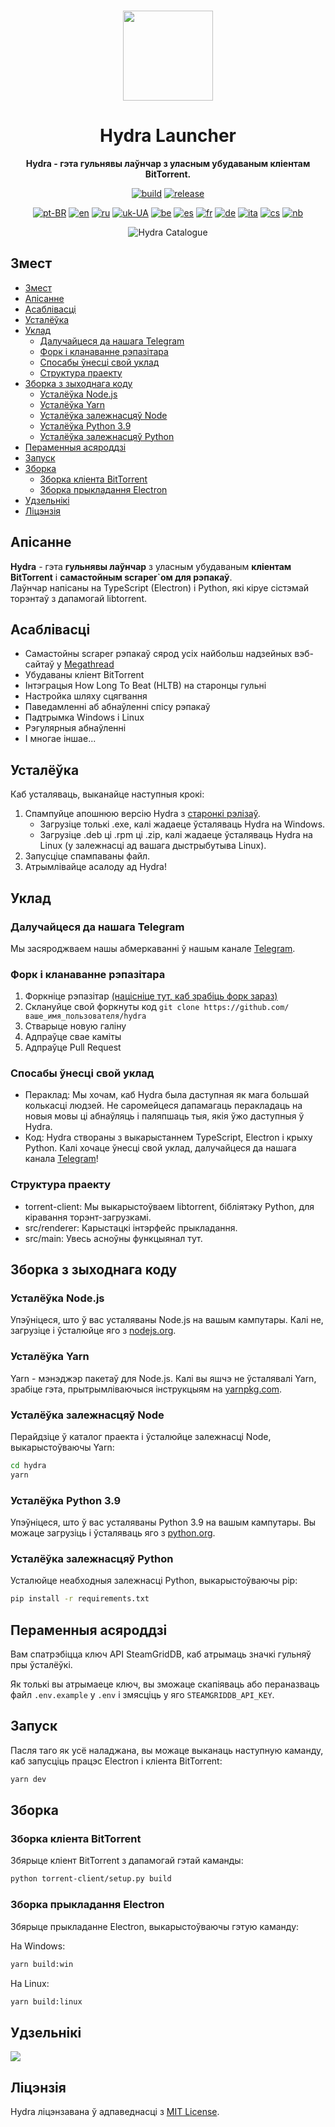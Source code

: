 <br>

<div align="center">

[<img src="./resources/icon.png" width="144"/>](https://hydralauncher.site)

  <h1 align="center">Hydra Launcher</h1>

  <p align="center">
    <strong>Hydra - гэта гульнявы лаўнчар з уласным убудаваным кліентам BitTorrent.</strong>
  </p>

[![build](https://img.shields.io/github/actions/workflow/status/hydralauncher/hydra/build.yml)](https://github.com/hydralauncher/hydra/actions)
[![release](https://img.shields.io/github/package-json/v/hydralauncher/hydra)](https://github.com/hydralauncher/hydra/releases)

[![pt-BR](https://img.shields.io/badge/lang-pt--BR-green.svg)](README.pt-BR.md)
[![en](https://img.shields.io/badge/lang-en-red.svg)](README.md)
[![ru](https://img.shields.io/badge/lang-ru-yellow.svg)](README.ru.md)
[![uk-UA](https://img.shields.io/badge/lang-uk--UA-blue)](README.uk-UA.md)
[![be](https://img.shields.io/badge/lang-be-orange)](README.be.md)
[![es](https://img.shields.io/badge/lang-es-red)](README.es.md)
[![fr](https://img.shields.io/badge/lang-fr-blue)](README.fr.md)
[![de](https://img.shields.io/badge/lang-de-black)](README.de.md)
[![ita](https://img.shields.io/badge/lang-it-red)](README.it.md)
[![cs](https://img.shields.io/badge/lang-cs-purple)](README.cs.md)
[![nb](https://img.shields.io/badge/lang-nb-blue)](README.nb.md)

![Hydra Catalogue](./docs/screenshot.png)

</div>

## Змест

- [Змест](#змест)
- [Апісанне](#апісанне)
- [Асаблівасці](#асаблівасці)
- [Усталёўка](#усталёўка)
- [Уклад](#-уклад)
  - [Далучайцеся да нашага Telegram](#-далучайцеся-да-нашага-telegram)
  - [Форк і кланаванне рэпазітара](#форк-і-кланаванне-рэпазітара)
  - [Спосабы ўнесці свой уклад](#спосабы-ўнесці-свой-уклад)
  - [Структура праекту](#структура-праекту)
- [Зборка з зыходнага коду](#зборка-з-зыходнага-коду)
  - [Усталёўка Node.js](#усталёўка-nodejs)
  - [Усталёўка Yarn](#усталёўка-yarn)
  - [Усталёўка залежнасцяў Node](#усталёўка-залежнасцяў-node)
  - [Усталёўка Python 3.9](#усталёўка-python-39)
  - [Усталёўка залежнасцяў Python](#усталёўка-залежнасцяў-python)
- [Пераменныя асяроддзі](#пераменныя-асяроддзі)
- [Запуск](#запуск)
- [Зборка](#зборка)
  - [Зборка кліента BitTorrent](#зборка-кліента-bittorrent)
  - [Зборка прыкладання Electron](#зборка-прыкладання-electron)
- [Удзельнікі](#удзельнікі)
- [Ліцэнзія](#ліцэнзія)

## Апісанне

**Hydra** - гэта **гульнявы лаўнчар** з уласным убудаваным **кліентам BitTorrent** і **самастойным scraper`ом для рэпакаў**.
<br>
Лаўнчар напісаны на TypeScript (Electron) і Python, які кіруе сістэмай торэнтаў з дапамогай libtorrent.

## Асаблівасці

- Самастойны scraper рэпакаў сярод усіх найбольш надзейных вэб-сайтаў у [Megathread](https://www.reddit.com/r/Piracy/wiki/megathread/)
- Убудаваны кліент BitTorrent
- Інтэграцыя How Long To Beat (HLTB) на старонцы гульні
- Настройка шляху сцягвання
- Паведамленні аб абнаўленні спісу рэпакаў
- Падтрымка Windows і Linux
- Рэгулярныя абнаўленні
- І многае іншае...

## Усталёўка

Каб усталяваць, выканайце наступныя крокі:

1. Спампуйце апошнюю версію Hydra з [старонкі рэлізаў](https://github.com/hydralauncher/hydra/releases/latest).
   - Загрузіце толькі .exe, калі жадаеце ўсталяваць Hydra на Windows.
   - Загрузіце .deb ці .rpm ці .zip, калі жадаеце ўсталяваць Hydra на Linux (у залежнасці ад вашага дыстрыбутыва Linux).
2. Запусціце спампаваны файл.
3. Атрымлівайце асалоду ад Hydra!

## <a name="contributing"> Уклад

### <a name="join-our-telegram"></a> Далучайцеся да нашага Telegram

Мы засяроджваем нашы абмеркаванні ў нашым канале [Telegram](https://t.me/hydralauncher).

### Форк і кланаванне рэпазітара

1. Форкніце рэпазітар [(націсніце тут, каб зрабіць форк зараз)](https://github.com/hydralauncher/hydra/fork)
2. Склануйце свой форкнуты код `git clone https://github.com/ваше_имя_пользователя/hydra`
3. Стварыце новую галіну
4. Адпраўце свае каміты
5. Адпраўце Pull Request

### Спосабы ўнесці свой уклад

- Пераклад: Мы хочам, каб Hydra была даступная як мага большай колькасці людзей. Не саромейцеся дапамагаць перакладаць на новыя мовы ці абнаўляць і паляпшаць тыя, якія ўжо даступныя ў Hydra.
- Код: Hydra створаны з выкарыстаннем TypeScript, Electron і крыху Python. Калі хочаце ўнесці свой уклад, далучайцеся да нашага канала [Telegram](https://t.me/hydralauncher)!

### Структура праекту

- torrent-client: Мы выкарыстоўваем libtorrent, бібліятэку Python, для кіравання торэнт-загрузкамі.
- src/renderer: Карыстацкі інтэрфейс прыкладання.
- src/main: Увесь асноўны функцыянал тут.

## Зборка з зыходнага коду

### Усталёўка Node.js

Упэўніцеся, што ў вас усталяваны Node.js на вашым кампутары. Калі не, загрузіце і ўсталюйце яго з [nodejs.org](https://nodejs.org/).

### Усталёўка Yarn

Yarn - мэнэджэр пакетаў для Node.js. Калі вы яшчэ не ўсталявалі Yarn, зрабіце гэта, прытрымліваючыся інструкцыям на [yarnpkg.com](https://classic.yarnpkg.com/lang/en/docs/install/).

### Усталёўка залежнасцяў Node

Перайдзіце ў каталог праекта і ўсталюйце залежнасці Node, выкарыстоўваючы Yarn:

```bash
cd hydra
yarn
```

### Усталёўка Python 3.9

Упэўніцеся, што ў вас усталяваны Python 3.9 на вашым кампутары. Вы можаце загрузіць і ўсталяваць яго з [python.org](https://www.python.org/downloads/release/python-3913/).

### Усталёўка залежнасцяў Python

Усталюйце неабходныя залежнасці Python, выкарыстоўваючы pip:

```bash
pip install -r requirements.txt
```

## Пераменныя асяроддзі

Вам спатрэбіцца ключ API SteamGridDB, каб атрымаць значкі гульняў пры ўсталёўкі.

Як толькі вы атрымаеце ключ, вы зможаце скапіяваць або пераназваць файл `.env.example` у `.env` і змясціць у яго `STEAMGRIDDB_API_KEY`.

## Запуск

Пасля таго як усё наладжана, вы можаце выканаць наступную каманду, каб запусціць працэс Electron і кліента BitTorrent:

```bash
yarn dev
```

## Зборка

### Зборка кліента BitTorrent

Збярыце кліент BitTorrent з дапамогай гэтай каманды:

```bash
python torrent-client/setup.py build
```

### Зборка прыкладання Electron

Збярыце прыкладанне Electron, выкарыстоўваючы гэтую каманду:

На Windows:

```bash
yarn build:win
```

На Linux:

```bash
yarn build:linux
```

## Удзельнікі

<a href="https://github.com/hydralauncher/hydra/graphs/contributors">
  <img src="https://contrib.rocks/image?repo=hydralauncher/hydra" />
</a>

## Ліцэнзія

Hydra ліцэнзавана ў адпаведнасці з [MIT License](LICENSE).
